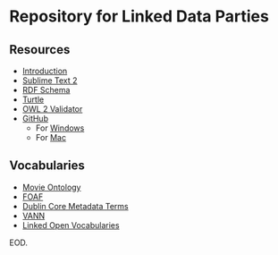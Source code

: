Repository for Linked Data Parties
==================================

Resources
---------

- [Introduction](https://speakerdeck.com/jgkim/publishing-linked-data)
- [Sublime Text 2](http://www.sublimetext.com/2)
- [RDF Schema](http://www.w3.org/TR/rdf-schema/)
- [Turtle](http://www.w3.org/TR/turtle/)
- [OWL 2 Validator](http://owl.cs.manchester.ac.uk/validator/)
- [GitHub](https://github.com/jgkim/linked_data_party)
  - For [Windows](http://windows.github.com/)
  - For [Mac](http://mac.github.comle/)

Vocabularies
------------
- [Movie Ontology](http://www.movieontology.org/)
- [FOAF](http://www.foaf-project.org)
- [Dublin Core Metadata Terms](http://dublincore.org/documents/dcmi-terms/)
- [VANN](http://vocab.org/vann/)
- [Linked Open Vocabularies](http://lov.okfn.org/dataset/lov)

EOD.
